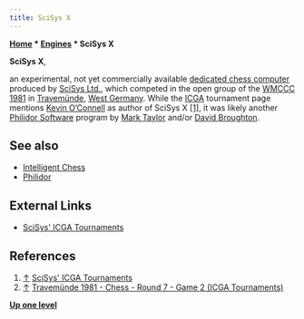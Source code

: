 ```yaml
---
title: SciSys X
---
```

**[Home](Home "Home") \* [Engines](Engines "Engines") \* SciSys X**


**SciSys X**,  

an experimental, not yet commercially available [dedicated chess computer](Dedicated_Chess_Computers "Dedicated Chess Computers") produced by [SciSys Ltd.](Saitek "Saitek"), which competed in the open group of the [WMCCC 1981](WMCCC_1981 "WMCCC 1981") in [Travemünde](https://en.wikipedia.org/wiki/Travem%C3%BCnde), [West Germany](https://en.wikipedia.org/wiki/West_Germany). While the [ICGA](ICGA "ICGA") tournament page mentions [Kevin O’Connell](Kevin_O%E2%80%99Connell "Kevin O’Connell") as author of SciSys X <a id="cite-note-1" href="#cite-ref-1">[1]</a>, it was likely another [Philidor Software](Philidor_Software "Philidor Software") program by [Mark Taylor](Mark_Taylor "Mark Taylor") and/or [David Broughton](David_Broughton "David Broughton").



## See also


* [Intelligent Chess](Intelligent_Chess "Intelligent Chess")
* [Philidor](Philidor "Philidor")


## External Links


* [SciSys' ICGA Tournaments](https://www.game-ai-forum.org/icga-tournaments/program.php?id=470)


## References


1. <a id="cite-ref-1" href="#cite-note-1">↑</a> [SciSys' ICGA Tournaments](https://www.game-ai-forum.org/icga-tournaments/program.php?id=470)
2. <a id="cite-ref-2" href="#cite-note-2">↑</a> [Travemünde 1981 - Chess - Round 7 - Game 2 (ICGA Tournaments)](https://www.game-ai-forum.org/icga-tournaments/round.php?tournament=67&round=7&id=2)

**[Up one level](Engines "Engines")**







 
